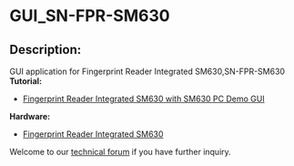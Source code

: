 # GUI_SN-FPR-SM630
<h2>Description:</h2>
GUI application for Fingerprint Reader Integrated SM630,SN-FPR-SM630<br/>
<b>Tutorial:</b>
<ul>
<li><a href="http://tutorial.cytron.com.my/2013/01/31/fingerprint-reader-integrated-sm630-with-sm630-pc-demo-gui/" target="_blank">Fingerprint Reader Integrated SM630 with SM630 PC Demo GUI</a></li>
</ul>
<b>Hardware:</b>
<ul><li><a href="http://www.cytron.com.my/p-sn-fpr-sm630" target="_blank">Fingerprint Reader Integrated SM630</a></li></ul>
Welcome to our <a href="http://forum.cytron.com.my" target="_blank">technical forum</a> if you have further inquiry.
